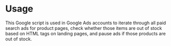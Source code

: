 # Usage
This Google script is used in Google Ads accounts to iterate through all paid search ads for product pages, check whether those items are out of stock based on HTML tags on landing pages, and pause ads if those products are out of stock. 
